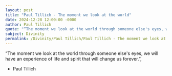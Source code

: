 ```yaml
---
layout: post
title: "Paul Tillich - The moment we look at the world"
date: 2024-12-28 12:00:00 -0000
author: Paul Tillich
quote: "“The moment we look at the world through someone else's eyes, we will have an experience of life and spirit that will change us forever.”,"
subject: Divinity
permalink: /Divinity/Paul Tillich/Paul Tillich - The moment we look at the world
---
```


“The moment we look at the world through someone else's eyes, we will have an experience of life and spirit that will change us forever.”,

- Paul Tillich
